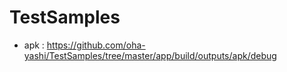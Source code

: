 # TestSamples

- apk : https://github.com/oha-yashi/TestSamples/tree/master/app/build/outputs/apk/debug
